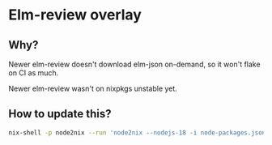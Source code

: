 # Elm-review overlay

## Why?

Newer elm-review doesn't download elm-json on-demand, so it won't flake on CI as much.

Newer elm-review wasn't on nixpkgs unstable yet.

## How to update this?

```sh
nix-shell -p node2nix --run 'node2nix --nodejs-18 -i node-packages.json -o node-packages.nix -c node-composition.nix'
```
